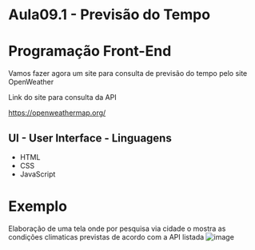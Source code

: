 # Aula09.1 -  Previsão do Tempo

# Programação Front-End
Vamos fazer agora um site para consulta de previsão do tempo pelo site OpenWeather

Link do site para consulta da API

https://openweathermap.org/



## UI - User Interface - Linguagens
- HTML
- CSS
- JavaScript




# Exemplo
Elaboração de uma tela onde por pesquisa via cidade o mostra as condições climaticas previstas de acordo com a API listada
![image](https://github.com/wellifabio/senai2024/assets/156427878/0d7eba57-187f-4b2c-96ae-4db0725fab30)

